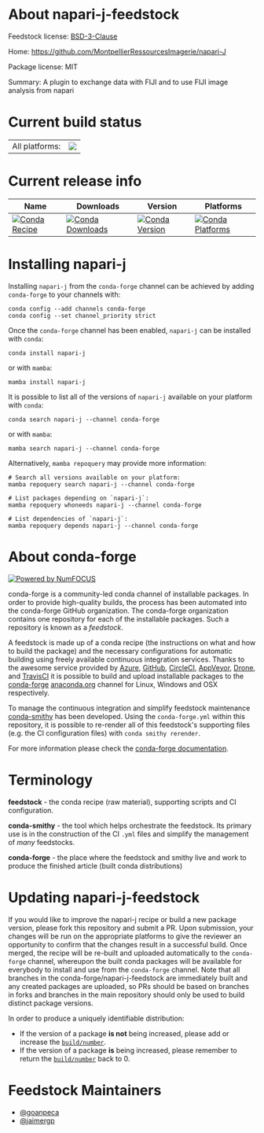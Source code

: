 About napari-j-feedstock
========================

Feedstock license: [BSD-3-Clause](https://github.com/conda-forge/napari-j-feedstock/blob/main/LICENSE.txt)

Home: https://github.com/MontpellierRessourcesImagerie/napari-J

Package license: MIT

Summary: A plugin to exchange data with FIJI and to use FIJI image analysis from napari

Current build status
====================


<table><tr><td>All platforms:</td>
    <td>
      <a href="https://dev.azure.com/conda-forge/feedstock-builds/_build/latest?definitionId=15376&branchName=main">
        <img src="https://dev.azure.com/conda-forge/feedstock-builds/_apis/build/status/napari-j-feedstock?branchName=main">
      </a>
    </td>
  </tr>
</table>

Current release info
====================

| Name | Downloads | Version | Platforms |
| --- | --- | --- | --- |
| [![Conda Recipe](https://img.shields.io/badge/recipe-napari--j-green.svg)](https://anaconda.org/conda-forge/napari-j) | [![Conda Downloads](https://img.shields.io/conda/dn/conda-forge/napari-j.svg)](https://anaconda.org/conda-forge/napari-j) | [![Conda Version](https://img.shields.io/conda/vn/conda-forge/napari-j.svg)](https://anaconda.org/conda-forge/napari-j) | [![Conda Platforms](https://img.shields.io/conda/pn/conda-forge/napari-j.svg)](https://anaconda.org/conda-forge/napari-j) |

Installing napari-j
===================

Installing `napari-j` from the `conda-forge` channel can be achieved by adding `conda-forge` to your channels with:

```
conda config --add channels conda-forge
conda config --set channel_priority strict
```

Once the `conda-forge` channel has been enabled, `napari-j` can be installed with `conda`:

```
conda install napari-j
```

or with `mamba`:

```
mamba install napari-j
```

It is possible to list all of the versions of `napari-j` available on your platform with `conda`:

```
conda search napari-j --channel conda-forge
```

or with `mamba`:

```
mamba search napari-j --channel conda-forge
```

Alternatively, `mamba repoquery` may provide more information:

```
# Search all versions available on your platform:
mamba repoquery search napari-j --channel conda-forge

# List packages depending on `napari-j`:
mamba repoquery whoneeds napari-j --channel conda-forge

# List dependencies of `napari-j`:
mamba repoquery depends napari-j --channel conda-forge
```


About conda-forge
=================

[![Powered by
NumFOCUS](https://img.shields.io/badge/powered%20by-NumFOCUS-orange.svg?style=flat&colorA=E1523D&colorB=007D8A)](https://numfocus.org)

conda-forge is a community-led conda channel of installable packages.
In order to provide high-quality builds, the process has been automated into the
conda-forge GitHub organization. The conda-forge organization contains one repository
for each of the installable packages. Such a repository is known as a *feedstock*.

A feedstock is made up of a conda recipe (the instructions on what and how to build
the package) and the necessary configurations for automatic building using freely
available continuous integration services. Thanks to the awesome service provided by
[Azure](https://azure.microsoft.com/en-us/services/devops/), [GitHub](https://github.com/),
[CircleCI](https://circleci.com/), [AppVeyor](https://www.appveyor.com/),
[Drone](https://cloud.drone.io/welcome), and [TravisCI](https://travis-ci.com/)
it is possible to build and upload installable packages to the
[conda-forge](https://anaconda.org/conda-forge) [anaconda.org](https://anaconda.org/)
channel for Linux, Windows and OSX respectively.

To manage the continuous integration and simplify feedstock maintenance
[conda-smithy](https://github.com/conda-forge/conda-smithy) has been developed.
Using the ``conda-forge.yml`` within this repository, it is possible to re-render all of
this feedstock's supporting files (e.g. the CI configuration files) with ``conda smithy rerender``.

For more information please check the [conda-forge documentation](https://conda-forge.org/docs/).

Terminology
===========

**feedstock** - the conda recipe (raw material), supporting scripts and CI configuration.

**conda-smithy** - the tool which helps orchestrate the feedstock.
                   Its primary use is in the construction of the CI ``.yml`` files
                   and simplify the management of *many* feedstocks.

**conda-forge** - the place where the feedstock and smithy live and work to
                  produce the finished article (built conda distributions)


Updating napari-j-feedstock
===========================

If you would like to improve the napari-j recipe or build a new
package version, please fork this repository and submit a PR. Upon submission,
your changes will be run on the appropriate platforms to give the reviewer an
opportunity to confirm that the changes result in a successful build. Once
merged, the recipe will be re-built and uploaded automatically to the
`conda-forge` channel, whereupon the built conda packages will be available for
everybody to install and use from the `conda-forge` channel.
Note that all branches in the conda-forge/napari-j-feedstock are
immediately built and any created packages are uploaded, so PRs should be based
on branches in forks and branches in the main repository should only be used to
build distinct package versions.

In order to produce a uniquely identifiable distribution:
 * If the version of a package **is not** being increased, please add or increase
   the [``build/number``](https://docs.conda.io/projects/conda-build/en/latest/resources/define-metadata.html#build-number-and-string).
 * If the version of a package **is** being increased, please remember to return
   the [``build/number``](https://docs.conda.io/projects/conda-build/en/latest/resources/define-metadata.html#build-number-and-string)
   back to 0.

Feedstock Maintainers
=====================

* [@goanpeca](https://github.com/goanpeca/)
* [@jaimergp](https://github.com/jaimergp/)

